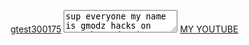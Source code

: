 <HTML>
    <BODY>
         <p>
            <a href="ms-windows-store://pdp/?productid=##">gtest300175</a>
           <textarea readonly>
sup everyone my name is gmodz hacks on youtube today im sharing RetroArch signed for Retail Xbox One click the gtest300175 to begin your installation and please subscribe for more content
</textarea>
             <a href="https://www.youtube.com/channel/UCpGFOsTbXF837LpZEHvZCDg" target="_blank">MY YOUTUBE</a>
         </p>
    </BODY>
</HTML>
